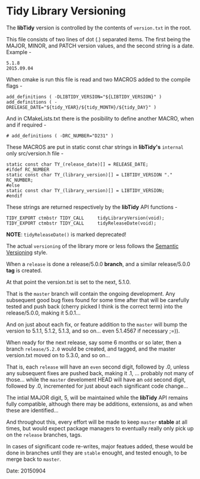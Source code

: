 # Tidy Library Versioning

The **libTidy** version is controlled by the contents of `version.txt` in the root.

This file consists of two lines of dot (.) separated items. The first being the MAJOR, MINOR, and PATCH version values, and the second string is a date. Example -

```
5.1.8
2015.09.04
```

When cmake is run this file is read and two MACROS added to the compile flags -

```
add_definitions ( -DLIBTIDY_VERSION="${LIBTIDY_VERSION}" )
add_definitions ( -DRELEASE_DATE="${tidy_YEAR}/${tidy_MONTH}/${tidy_DAY}" )
```

And in CMakeLists.txt there is the posibility to define another MACRO, when and if required -

```
# add_definitions ( -DRC_NUMBER="D231" )
```

These MACROS are put in static const char strings in **libTidy's** `internal` only src/version.h file -

```
static const char TY_(release_date)[] = RELEASE_DATE;
#ifdef RC_NUMBER
static const char TY_(library_version)[] = LIBTIDY_VERSION "." RC_NUMBER;
#else
static const char TY_(library_version)[] = LIBTIDY_VERSION;
#endif
```

These strings are returned respectively by the **libTidy** API functions -

```
TIDY_EXPORT ctmbstr TIDY_CALL     tidyLibraryVersion(void);
TIDY_EXPORT ctmbstr TIDY_CALL     tidyReleaseDate(void);
```

**NOTE**: `tidyReleaseDate()` is marked deprecated!

The actual `versioning` of the library more or less follows the [Semantic Versioning](http://semver.org/) style.

When a `release` is done a release/5.0.0 **branch**, and a similar release/5.0.0 **tag** is created.

At that point the version.txt is set to the next, 5.1.0. 

That is the `master` branch will contain the ongoing development. Any subsequent good bug fixes found for some time after that will be carefully tested and push back (cherry picked I think is the correct term) into the release/5.0.0, making it 5.0.1...

And on just about each fix, or feature addition to the `master` will bump the version to 5.1.1, 5.1.2, 5.1.3, and so on... even 5.1.4567 if necessary ;=)).

When ready for the next release, say some 6 months or so later, then a branch `release/5.2.0` would be created, and tagged, and the master version.txt moved on to 5.3.0, and so on...

That is, each `release` will have an `even` second digit, followed by .0, unless any subsequent fixes are pushed back, making it .1, ... probably not many of those... while the `master` develoment HEAD will have an `odd` second digit, followed by .0, incremented for just about each significant code change...

The intial MAJOR digit, 5, will be maintained while the **libTidy** API remains fully compatible, although there may be additions, extensions, as and when these are identified...

And throughout this, every effort will be made to keep `master` **stable** at all times, but would expect package managers to eventually really only pick up on the `release` branches, tags. 

In cases of significant code re-writes, major featues added, these would be done in branches until they are `stable` enought, and tested enough, to be merge back to `master`.

Date: 20150904
